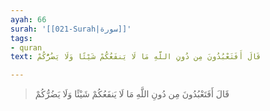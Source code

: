 ```yaml
---
ayah: 66
surah: '[[021-Surah|سورة]]'
tags:
- quran
text: قَالَ أَفَتَعْبُدُونَ مِن دُونِ اللَّهِ مَا لَا يَنفَعُكُمْ شَيْئًا وَلَا يَضُرُّكُمْ

---
```

> قَالَ أَفَتَعْبُدُونَ مِن دُونِ اللَّهِ مَا لَا يَنفَعُكُمْ شَيْئًا وَلَا يَضُرُّكُمْ
